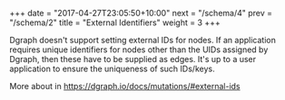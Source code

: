 +++
date = "2017-04-27T23:05:50+10:00"
next = "/schema/4"
prev = "/schema/2"
title = "External Identifiers"
weight = 3
+++


Dgraph doesn't support setting external IDs for nodes.  If an application requires unique identifiers for nodes other than the UIDs assigned by Dgraph, then these have to be supplied as edges.  It's up to a user application to ensure the uniqueness of such IDs/keys.

More about in https://dgraph.io/docs/mutations/#external-ids